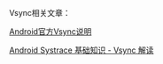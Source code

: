 Vsync相关文章：

[Android官方Vsync说明](https://source.android.com/devices/graphics/implement-vsync?hl=zh-cn)

[Android Systrace 基础知识 - Vsync 解读](https://androidperformance.com/2019/12/01/Android-Systrace-Vsync/)

